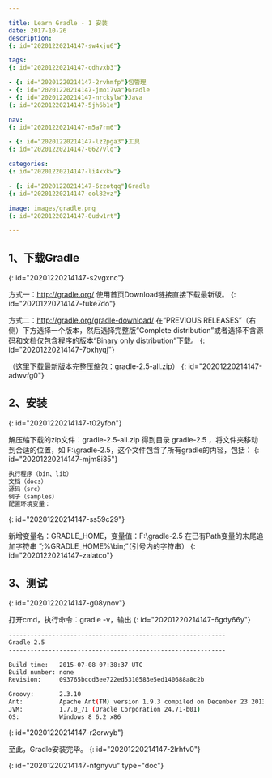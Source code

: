 ```yaml
---

title: Learn Gradle - 1 安装
date: 2017-10-26
description:
{: id="20201220214147-sw4xju6"}

tags:
{: id="20201220214147-cdhvxb3"}

- {: id="20201220214147-2rvhmfp"}包管理
- {: id="20201220214147-jmoi7va"}Gradle
- {: id="20201220214147-nrckylw"}Java
{: id="20201220214147-5jh6b1e"}

nav:
{: id="20201220214147-m5a7rm6"}

- {: id="20201220214147-lz2pga3"}工具
{: id="20201220214147-0627vlq"}

categories:
{: id="20201220214147-li4xxkw"}

- {: id="20201220214147-6zzotqq"}Gradle
{: id="20201220214147-ool82vz"}

image: images/gradle.png
{: id="20201220214147-0udw1rt"}

---
```


## 1、下载Gradle
{: id="20201220214147-s2vgxnc"}

方式一：http://gradle.org/  使用首页Download链接直接下载最新版。
{: id="20201220214147-fuke7do"}

方式二：http://gradle.org/gradle-download/  在“PREVIOUS RELEASES”（右侧）下方选择一个版本，然后选择完整版“Complete distribution”或者选择不含源码和文档仅包含程序的版本“Binary only distribution”下载。
{: id="20201220214147-7bxhyqj"}

（这里下载最新版本完整压缩包：gradle-2.5-all.zip）
{: id="20201220214147-adwvfg0"}

## 2、安装
{: id="20201220214147-t02yfon"}

解压缩下载的zip文件：gradle-2.5-all.zip 得到目录 gradle-2.5 ，将文件夹移动到合适的位置，如 F:\gradle-2.5，这个文件包含了所有gradle的内容，包括：
{: id="20201220214147-mjm8i35"}

```bash
执行程序（bin、lib）
文档（docs）
源码（src）
例子（samples）
配置环境变量：
```
{: id="20201220214147-ss59c29"}

新增变量名：GRADLE_HOME，变量值：F:\gradle-2.5
在已有Path变量的末尾追加字符串 ”;%GRADLE_HOME%\bin;“（引号内的字符串）
{: id="20201220214147-zalatco"}

<!--more-->

## 3、测试
{: id="20201220214147-g08ynov"}

打开cmd，执行命令：gradle -v，输出
{: id="20201220214147-6gdy66y"}

```bash
------------------------------------------------------------
Gradle 2.5
------------------------------------------------------------

Build time:   2015-07-08 07:38:37 UTC
Build number: none
Revision:     093765bccd3ee722ed5310583e5ed140688a8c2b

Groovy:       2.3.10
Ant:          Apache Ant(TM) version 1.9.3 compiled on December 23 2013
JVM:          1.7.0_71 (Oracle Corporation 24.71-b01)
OS:           Windows 8 6.2 x86
```
{: id="20201220214147-r2orwyb"}

至此，Gradle安装完毕。
{: id="20201220214147-2lrhfv0"}


{: id="20201220214147-nfgnyvu" type="doc"}
